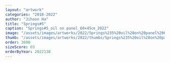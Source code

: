```yaml
---
layout: "artwork"
categories: "2018-2022"
author: "Jihoon Ha"
title: "Springs#5"
caption: "Springs#5_oil on panel_60×45㎝_2022"
image: "/assets/images/artworks/2022/Springs%235%20oil%20on%20panel%2060x45cm%202022.jpg"
thumb: "/assets/images/artworks/2022/thumbs/Springs%235%20oil%20on%20panel%2060x45cm%202022.jpg"
order: 3600
sizeScore: 03
orderByYear: 2022138
---
```

